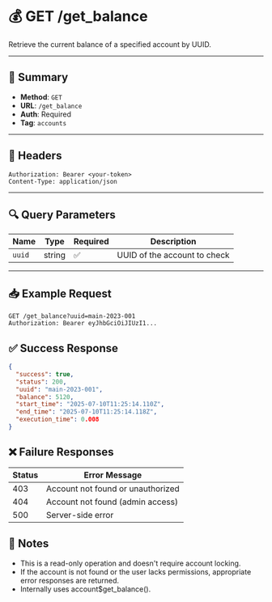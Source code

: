 # 💰 GET /get_balance

Retrieve the current balance of a specified account by UUID.

---

## 📌 Summary

- **Method**: `GET`
- **URL**: `/get_balance`
- **Auth**: Required
- **Tag**: `accounts`

---

## 🔐 Headers

```
Authorization: Bearer <your-token>
Content-Type: application/json
```


---

## 🔍 Query Parameters

| Name    | Type   | Required | Description                   |
|---------|--------|----------|-------------------------------|
| `uuid`  | string | ✅       | UUID of the account to check  |

---

## 📥 Example Request


```
GET /get_balance?uuid=main-2023-001
Authorization: Bearer eyJhbGciOiJIUzI1...
```


## ✅ Success Response

```json
{
  "success": true,
  "status": 200,
  "uuid": "main-2023-001",
  "balance": 5120,
  "start_time": "2025-07-10T11:25:14.110Z",
  "end_time": "2025-07-10T11:25:14.118Z",
  "execution_time": 0.008
}
```

## ❌ Failure Responses

| Status | Error Message                     |
| ------ | --------------------------------- |
| 403    | Account not found or unauthorized |
| 404    | Account not found (admin access)  |
| 500    | Server-side error                 |


## 🧠 Notes
- This is a read-only operation and doesn't require account locking.
- If the account is not found or the user lacks permissions, appropriate error responses are returned.
- Internally uses account$get_balance().